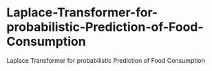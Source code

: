 # Laplace-Transformer-for-probabilistic-Prediction-of-Food-Consumption
Laplace Transformer for probabilistic Prediction of Food Consumption
